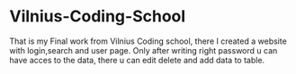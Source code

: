 # Vilnius-Coding-School
That is my Final work from Vilnius Coding school, there I created a website with login,search and user page.  Only after writing right password u can have acces to
the data, there u can edit delete and add data to table.

